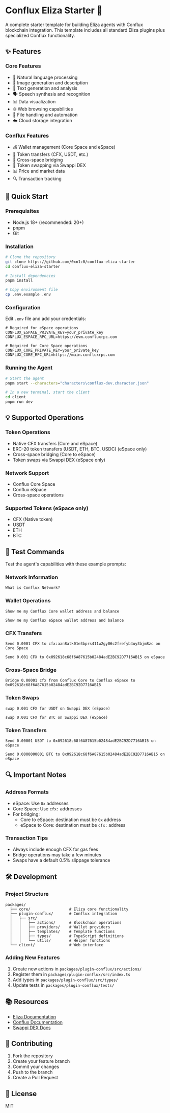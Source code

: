 # Conflux Eliza Starter 🤖

A complete starter template for building Eliza agents with Conflux blockchain integration. This template includes all standard Eliza plugins plus specialized Conflux functionality.

## ✨ Features

### Core Features

- 🤖 Natural language processing
- 🎨 Image generation and description
- 📝 Text generation and analysis
- 🗣️ Speech synthesis and recognition
- 📊 Data visualization
- 🌐 Web browsing capabilities
- 📁 File handling and automation
- ☁️ Cloud storage integration

### Conflux Features

- 💰 Wallet management (Core Space and eSpace)
- 💸 Token transfers (CFX, USDT, etc.)
- 🌉 Cross-space bridging
- 💱 Token swapping via Swappi DEX
- 📊 Price and market data
- 🔍 Transaction tracking

## 🚀 Quick Start

### Prerequisites

- Node.js 18+ (recommended: 20+)
- pnpm
- Git

### Installation

```bash
# Clone the repository
git clone https://github.com/0xn1c0/conflux-eliza-starter
cd conflux-eliza-starter

# Install dependencies
pnpm install

# Copy environment file
cp .env.example .env
```

### Configuration

Edit `.env` file and add your credentials:

```env
# Required for eSpace operations
CONFLUX_ESPACE_PRIVATE_KEY=your_private_key
CONFLUX_ESPACE_RPC_URL=https://evm.confluxrpc.com

# Required for Core Space operations
CONFLUX_CORE_PRIVATE_KEY=your_private_key
CONFLUX_CORE_RPC_URL=https://main.confluxrpc.com
```

### Running the Agent

```bash
# Start the agent
pnpm start --characters="characters\conflux-dev.character.json"

# In a new terminal, start the client
cd client
pnpm run dev
```

## 💡 Supported Operations

### Token Operations

- Native CFX transfers (Core and eSpace)
- ERC-20 token transfers (USDT, ETH, BTC, USDC) (eSpace only)
- Cross-space bridging (Core to eSpace)
- Token swaps via Swappi DEX (eSpace only)

### Network Support

- Conflux Core Space
- Conflux eSpace
- Cross-space operations

### Supported Tokens (eSpace only)

- CFX (Native token)
- USDT
- ETH
- BTC

## 🧪 Test Commands

Test the agent's capabilities with these example prompts:

### Network Information

```
What is Conflux Network?
```

### Wallet Operations

```
Show me my Conflux Core wallet address and balance
```

```
Show me my Conflux eSpace wallet address and balance
```

### CFX Transfers

```
Send 0.0001 CFX to cfx:aan8atk01e3bprs411w2gy06c2frefyb4uy3bjm8zc on Core Space
```

```
Send 0.001 CFX to 0x092618c68f6A87615b02484adE2BC92D7716AB15 on eSpace
```

### Cross-Space Bridge

```
Bridge 0.00001 cfx from Conflux Core to Conflux eSpace to 0x092618c68f6A87615b02484adE2BC92D7716AB15
```

### Token Swaps

```
swap 0.001 CFX for USDT on Swappi DEX (eSpace)
```

```
swap 0.001 CFX for BTC on Swappi DEX (eSpace)
```

### Token Transfers

```
Send 0.00001 USDT to 0x092618c68f6A87615b02484adE2BC92D7716AB15 on eSpace
```

```
Send 0.0000000001 BTC to 0x092618c68f6A87615b02484adE2BC92D7716AB15 on eSpace
```

## 🔍 Important Notes

### Address Formats

- eSpace: Use `0x` addresses
- Core Space: Use `cfx:` addresses
- For bridging:
    - Core to eSpace: destination must be `0x` address
    - eSpace to Core: destination must be `cfx:` address

### Transaction Tips

- Always include enough CFX for gas fees
- Bridge operations may take a few minutes
- Swaps have a default 0.5% slippage tolerance

## 🛠️ Development

### Project Structure

```
packages/
  ├── core/                 # Eliza core functionality
  ├── plugin-conflux/       # Conflux integration
  │   ├── src/
  │   │   ├── actions/      # Blockchain operations
  │   │   ├── providers/    # Wallet providers
  │   │   ├── templates/    # Template functions
  │   │   ├── types/        # TypeScript definitions
  │   │   └── utils/        # Helper functions
  └── client/               # Web interface
```

### Adding New Features

1. Create new actions in `packages/plugin-conflux/src/actions/`
2. Register them in `packages/plugin-conflux/src/index.ts`
3. Add types in `packages/plugin-conflux/src/types/`
4. Update tests in `packages/plugin-conflux/tests/`

## 📚 Resources

- [Eliza Documentation](https://elizaos.github.io/eliza/)
- [Conflux Documentation](https://developer.confluxnetwork.org/)
- [Swappi DEX Docs](https://docs.swappi.io/)

## 🤝 Contributing

1. Fork the repository
2. Create your feature branch
3. Commit your changes
4. Push to the branch
5. Create a Pull Request

## 📄 License

MIT
